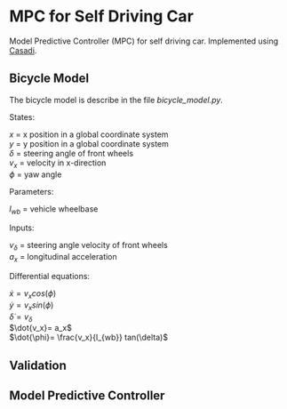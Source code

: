 # MPC for Self Driving Car
Model Predictive Controller (MPC) for self driving car. Implemented using [Casadi](https://web.casadi.org/).  

## Bicycle Model 

The bicycle model is describe in the file *bicycle_model.py*. 

States:  

$x$ = x position in a global coordinate system  
$y$ = y position in a global coordinate system  
$\delta$ = steering angle of front wheels  
$v_x$ = velocity in x-direction  
$\phi$ = yaw angle  

Parameters:  

$l_{wb}$ = vehicle wheelbase  

Inputs:  

$v_{\delta}$ = steering angle velocity of front wheels  
$a_x$ = longitudinal acceleration  

Differential equations:  

$\dot{x} = v_x cos(\phi)$    
$\dot{y} = v_x sin(\phi)$    
$\dot{\delta} = v_{\delta}$  
$\dot{v_x}= a_x$  
$\dot{\phi}= \frac{v_x}{l_{wb}} tan(\delta)$  

## Validation 

## Model Predictive Controller 
